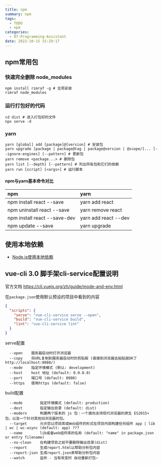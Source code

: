 ```yaml
---
title: npm
summary: npm
tags:
  - TODO
  - npm
categories:
  - 07-Programming-Assistant
date: 2022-10-15 15:29:17
---
```


## npm常用包

### 快速完全删除 node_modules

```shell
npm install rimraf -g # 全局安装
rimraf node_modules
```

### 运行打包好的代码

```shell
cd dist # 进入打包好的文件
npx serve -d
```

### yarn

```shell
yarn [global] add [package]@[version] # 安装包
yarn upgrade [package | package@tag | package@version | @scope/]... [--ignore-engines] [--pattern] # 更新包
yarn remove <package...> # 删除包
yarn list [--depth] [--pattern] # 列出所有包和它们的依赖
yarn run [script] [<args>] # 运行脚本
```

#### npm与yarn基本命令对比

|npm|yarn|
|:---|:---|
| npm install react --save | yarn add react |
| npm uninstall react --save | yarn remove react |
| npm install react --save-dev | yarn add react --dev |
| npm update --save | yarn upgrade |

## 使用本地依赖

+ [Node.js使用本地依赖](https://www.cnblogs.com/blacklsle/p/14787684.html)


## vue-cli 3.0 脚手架cli-service配置说明

官方文档 https://cli.vuejs.org/zh/guide/mode-and-env.html

在`package.json`使用默认预设的项目中看到的内容

```json
{
  "scripts": {
    "serve": "vue-cli-service serve --open",
    "build": "vue-cli-service build",
    "lint": "vue-cli-service lint"
  }
}
```

serve配置

```text
  --open    服务器启动时打开浏览器
  --copy    将URL复制到服务器启动时的剪贴板 (直接到浏览器去粘贴就OK了 http://localhost:8080/)
  --mode    指定环境模式 (默认: development)
  --host    host 地址 (default: 0.0.0.0)
  --port    端口号 (default: 8080)
  --https   使用https (default: false)
```

build配置
```text
  --mode        指定环境模式 (default: production)
  --dest        指定输出目录 (default: dist)
  --modern      构建两个版本的 js 包：一个面向支持现代浏览器的原生 ES2015+ 包，以及一个针对其他旧浏览器的包。
  --target      允许您以项目库或Web组件的形式在项目内部构建任何组件 app | lib | wc | wc-async (default: app) ???
  --name        lib或者web组件库的名称 (default: "name" in package.json or entry filename)
  --no-clean    在构建项目之前不要删除输出目录(dist)
  --report      生成report.html以帮助分析包内容
  --report-json 生成report.json来帮助分析包内容
  --watch       监听 - 当有改变时 自动重新打包~
```
